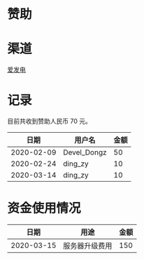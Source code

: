 # 赞助

# 渠道

[爱发电](https://afdian.net/@kotoyuuko)

# 记录

目前共收到赞助人民币 70 元。

| 日期 | 用户名 | 金额 |
| --- | ---  | --- |
| 2020-02-09 | Devel_Dongz | 50 |
| 2020-02-24 | ding_zy | 10 |
| 2020-03-14 | ding_zy | 10 |

# 资金使用情况

| 日期 | 用途 | 金额 |
| --- | ---  | --- |
| 2020-03-15 | 服务器升级费用 | 150 |
